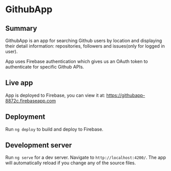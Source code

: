 # GithubApp

## Summary

GithubApp is an app for searching Github users by location and displaying their detail information: repositories, followers and issues(only for logged in user).

App uses Firebase authentication which gives us an OAuth token to authenticate for specific Github APIs.

## Live app

App is deployed to Firebase, you can view it at: https://githubapp-8872c.firebaseapp.com

## Deployment

Run `ng deploy` to build and deploy to Firebase.

## Development server

Run `ng serve` for a dev server. Navigate to `http://localhost:4200/`. The app will automatically reload if you change any of the source files.
